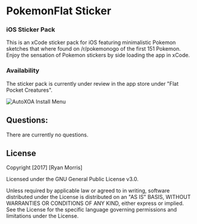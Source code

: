 # PokemonFlat Sticker

### iOS Sticker Pack

This is an xCode sticker pack for iOS featuring minimalistic Pokemon sketches that where found on /r/pokemonogo of the first 151 Pokemon. Enjoy the sensation of Pokemon stickers by side loading the app in xCode.

### Availability

The sticker pack is currently under review in the app store under "Flat Pocket Creatures". 

![AutoXOA Install Menu](https://raw.githubusercontent.com/hackmods/PokemonFlatStickers/master/images/screenshot.jpg)


## Questions:

There are currently no questions.

## License
Copyright [2017] [Ryan Morris]

Licensed under the GNU General Public License v3.0.

Unless required by applicable law or agreed to in writing, software distributed under the License is distributed on an "AS IS" BASIS, WITHOUT WARRANTIES OR CONDITIONS OF ANY KIND, either  express or implied. See the License for the specific language governing permissions and limitations under the License.
